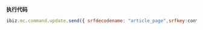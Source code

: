 <p class="panel-title"><b>执行代码</b></p>

```javascript
ibiz.mc.command.update.send({ srfdecodename: "article_page",srfkey:context.principal_id})
```
